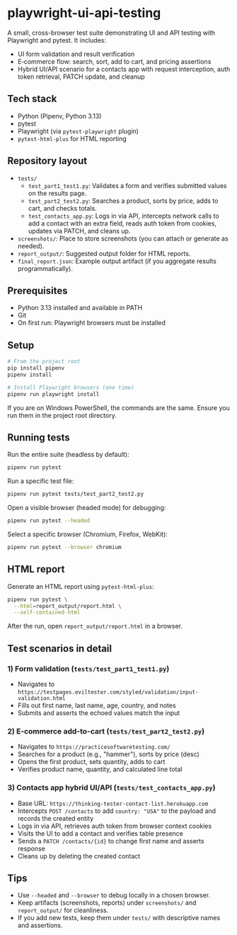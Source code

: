 # playwright-ui-api-testing

A small, cross-browser test suite demonstrating UI and API testing with Playwright and pytest. It includes:

- UI form validation and result verification
- E‑commerce flow: search, sort, add to cart, and pricing assertions
- Hybrid UI/API scenario for a contacts app with request interception, auth token retrieval, PATCH update, and cleanup

## Tech stack

- Python (Pipenv, Python 3.13)
- pytest
- Playwright (via `pytest-playwright` plugin)
- `pytest-html-plus` for HTML reporting

## Repository layout

- `tests/`
  - `test_part1_test1.py`: Validates a form and verifies submitted values on the results page.
  - `test_part2_test2.py`: Searches a product, sorts by price, adds to cart, and checks totals.
  - `test_contacts_app.py`: Logs in via API, intercepts network calls to add a contact with an extra field, reads auth token from cookies, updates via PATCH, and cleans up.
- `screenshots/`: Place to store screenshots (you can attach or generate as needed).
- `report_output/`: Suggested output folder for HTML reports.
- `final_report.json`: Example output artifact (if you aggregate results programmatically).

## Prerequisites

- Python 3.13 installed and available in PATH
- Git
- On first run: Playwright browsers must be installed

## Setup

```bash
# From the project root
pip install pipenv
pipenv install

# Install Playwright browsers (one time)
pipenv run playwright install
```

If you are on Windows PowerShell, the commands are the same. Ensure you run them in the project root directory.

## Running tests

Run the entire suite (headless by default):

```bash
pipenv run pytest
```

Run a specific test file:

```bash
pipenv run pytest tests/test_part2_test2.py
```

Open a visible browser (headed mode) for debugging:

```bash
pipenv run pytest --headed
```

Select a specific browser (Chromium, Firefox, WebKit):

```bash
pipenv run pytest --browser chromium
```

## HTML report

Generate an HTML report using `pytest-html-plus`:

```bash
pipenv run pytest \
  --html=report_output/report.html \
  --self-contained-html
```

After the run, open `report_output/report.html` in a browser.

## Test scenarios in detail

### 1) Form validation (`tests/test_part1_test1.py`)
- Navigates to `https://testpages.eviltester.com/styled/validation/input-validation.html`
- Fills out first name, last name, age, country, and notes
- Submits and asserts the echoed values match the input

### 2) E‑commerce add-to-cart (`tests/test_part2_test2.py`)
- Navigates to `https://practicesoftwaretesting.com/`
- Searches for a product (e.g., "hammer"), sorts by price (desc)
- Opens the first product, sets quantity, adds to cart
- Verifies product name, quantity, and calculated line total

### 3) Contacts app hybrid UI/API (`tests/test_contacts_app.py`)
- Base URL: `https://thinking-tester-contact-list.herokuapp.com`
- Intercepts `POST /contacts` to add `country: "USA"` to the payload and records the created entity
- Logs in via API, retrieves auth token from browser context cookies
- Visits the UI to add a contact and verifies table presence
- Sends a `PATCH /contacts/{id}` to change first name and asserts response
- Cleans up by deleting the created contact

## Tips

- Use `--headed` and `--browser` to debug locally in a chosen browser.
- Keep artifacts (screenshots, reports) under `screenshots/` and `report_output/` for cleanliness.
- If you add new tests, keep them under `tests/` with descriptive names and assertions.
